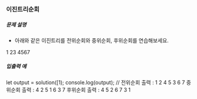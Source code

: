 ### 이진트리순회

##### 문제 설명

- 아래와 같은 이진트리를 전위순회와 중위순회, 후위순회를 연습해보세요.

1
23
4567

##### 입출력 예

let output = solution([1);
console.log(output); //
전위순회 출력 : 1 2 4 5 3 6 7
중위순회 출력 : 4 2 5 1 6 3 7
후위순회 출력 : 4 5 2 6 7 3 1
